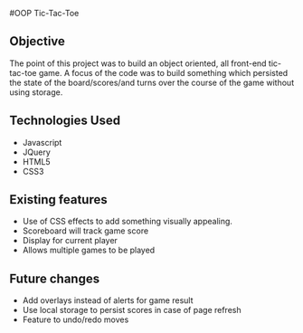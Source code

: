 #OOP Tic-Tac-Toe

## Objective
The point of this project was to build an object oriented, all front-end tic-tac-toe game. A focus of the code was to build something which persisted the state of the board/scores/and turns over the course of the game without using storage.

## Technologies Used
* Javascript
* JQuery
* HTML5
* CSS3

## Existing features
* Use of CSS effects to add something visually appealing.
* Scoreboard will track game score
* Display for current player
* Allows multiple games to be played


## Future changes
* Add overlays instead of alerts for game result
* Use local storage to persist scores in case of page refresh
* Feature to undo/redo moves